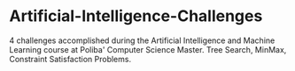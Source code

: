 # Artificial-Intelligence-Challenges
4 challenges accomplished during the Artificial Intelligence and Machine Learning course at Poliba' Computer Science Master. Tree Search, MinMax, Constraint Satisfaction Problems.
